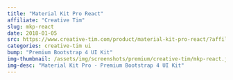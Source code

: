 ```yaml
---
title: "Material Kit Pro React"
affiliate: "Creative Tim"
slug: mkp-react
date: 2018-01-05
src: https://www.creative-tim.com/product/material-kit-pro-react/?affiliate_id=101249
categories: creative-tim ui
bump: "Premium Bootstrap 4 UI Kit"
img-thumbnail: /assets/img/screenshots/premium/creative-tim/mkp-react.jpg
img-desc: "Material Kit Pro - Premium Bootstrap 4 UI Kit"
---
```

